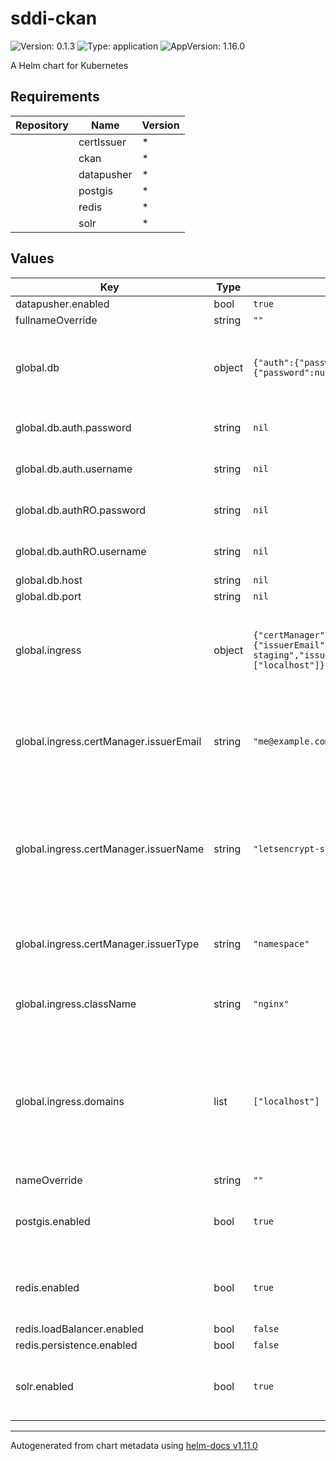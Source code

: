 # sddi-ckan

![Version: 0.1.3](https://img.shields.io/badge/Version-0.1.3-informational?style=flat-square) ![Type: application](https://img.shields.io/badge/Type-application-informational?style=flat-square) ![AppVersion: 1.16.0](https://img.shields.io/badge/AppVersion-1.16.0-informational?style=flat-square)

A Helm chart for Kubernetes

## Requirements

| Repository | Name | Version |
|------------|------|---------|
|  | certIssuer | * |
|  | ckan | * |
|  | datapusher | * |
|  | postgis | * |
|  | redis | * |
|  | solr | * |

## Values

| Key | Type | Default | Description |
|-----|------|---------|-------------|
| datapusher.enabled | bool | `true` |  |
| fullnameOverride | string | `""` | Override fullname |
| global.db | object | `{"auth":{"password":null,"username":null},"authRO":{"password":null,"username":null},"host":null,"port":null}` | Database settings. This is only required, if an external database shall be used. |
| global.db.auth.password | string | `nil` | Database password of the rw user |
| global.db.auth.username | string | `nil` | Database username of the rw user |
| global.db.authRO.password | string | `nil` | Database password of the ro user |
| global.db.authRO.username | string | `nil` | Database password of the ro user |
| global.db.host | string | `nil` | Database host |
| global.db.port | string | `nil` | Database port |
| global.ingress | object | `{"certManager":{"issuerEmail":"me@example.com","issuerName":"letsencrypt-staging","issuerType":"namespace"},"className":"nginx","domains":["localhost"]}` | Fully qualified domain name, used for all Ingress routes. Use localhost for local testing deployments. |
| global.ingress.certManager.issuerEmail | string | `"me@example.com"` | eMail address for ACME registration with Let's Encrypt. Only used for issuerType = namespace. |
| global.ingress.certManager.issuerName | string | `"letsencrypt-staging"` | Name of the Issuer to use. For certManager.type = namespace `letsencrypt-staging`, `letsencrypt-production` and `self-signed` are available. |
| global.ingress.certManager.issuerType | string | `"namespace"` | Type of [cert-manager](https://cert-manager.io/docs/) Issuer: Use either "namespace" or "cluster". |
| global.ingress.className | string | `"nginx"` | Name of the [IngressClass](https://kubernetes.io/docs/concepts/services-networking/ingress/#ingress-class) to use in Ingress routes. |
| global.ingress.domains | list | `["localhost"]` | List of [FQDNs](https://de.wikipedia.org/wiki/Fully-Qualified_Host_Name) for this Ingress. Note: All FQDNs will be used for Ingress hosts and TLS certificate. The global setting overwrites this setting in subcharts. |
| nameOverride | string | `""` | Override name |
| postgis.enabled | bool | `true` | Enable/disable database instance. Disable, if an external database is used. |
| redis.enabled | bool | `true` | Enable/disable Redis instance. Disable, if an external Redis instance is used. |
| redis.loadBalancer.enabled | bool | `false` |  |
| redis.persistence.enabled | bool | `false` |  |
| solr.enabled | bool | `true` | Enable/disable Apache Solr instance. Disable, if an external Solr instance is used. |

----------------------------------------------
Autogenerated from chart metadata using [helm-docs v1.11.0](https://github.com/norwoodj/helm-docs/releases/v1.11.0)
